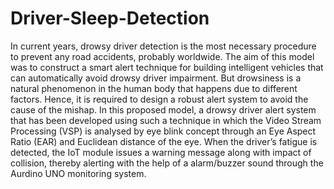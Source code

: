 # Driver-Sleep-Detection
In current years, drowsy driver detection is the most necessary procedure to prevent any road accidents, probably worldwide. The aim of this model was to construct a smart alert technique for building intelligent vehicles that can automatically avoid drowsy driver impairment. But drowsiness is a natural phenomenon in the human body that happens due to different factors. Hence, it is required to design a robust alert system to avoid the cause of the mishap. In this proposed model, a drowsy driver alert system that has been developed using such a technique in which the Video Stream Processing (VSP) is analysed by eye blink concept through an Eye Aspect Ratio (EAR) and Euclidean distance of the eye. When the driver’s fatigue is detected, the IoT module issues a warning message along with impact of collision, thereby alerting with the help of a alarm/buzzer sound through the Aurdino UNO monitoring system.
